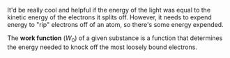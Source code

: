 It'd be really cool and helpful if the energy of the light was equal to the kinetic energy of the electrons it splits off. However, it needs to expend energy to "rip" electrons off of an atom, so there's some energy expended.

The **work function** ($W_0$) of a given substance is a function that determines the energy needed to knock off the most loosely bound electrons.

